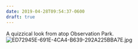 ```yaml
---
date: 2019-04-28T09:54:37-0600
draft: true
---
```




A quizzical look from atop Observation Park. ![ED72945E-691E-4CA4-B639-292A225BBA7E.jpg](http://ianwhitney.micro.blog/uploads/2019/d4d744ee32.jpg)



